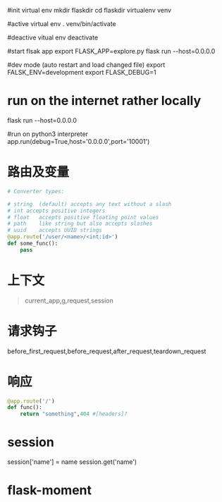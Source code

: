 #init virtual env
mkdir flaskdir
cd flaskdir
virtualenv venv

#active virtual env
. venv/bin/activate

#deactive vitual env
deactivate

#start flsak app
export FLASK_APP=explore.py
flask run --host=0.0.0.0

#dev mode (auto restart and load changed file)
export FALSK_ENV=development
export FLASK_DEBUG=1


# run on the internet rather locally
flask run --host=0.0.0.0


#run on python3 interpreter
app.run(debug=True,host='0.0.0.0',port='10001')


# 路由及变量
```python
# Converter types:

# string  (default) accepts any text without a slash
# int accepts positive integers
# float   accepts positive floating point values
# path    like string but also accepts slashes
# uuid    accepts UUID strings
@app.route('/user/<name>/<int:id>')
def some_func():
    pass

```

# 上下文
> current_app,g,request,session

# 请求钩子
before_first_request,before_request,after_request,teardown_request

# 响应
```python
@app.route('/')
def func():
    return "something",404 #[headers]?
```

# session
session['name'] = name
session.get('name')

# flask-moment